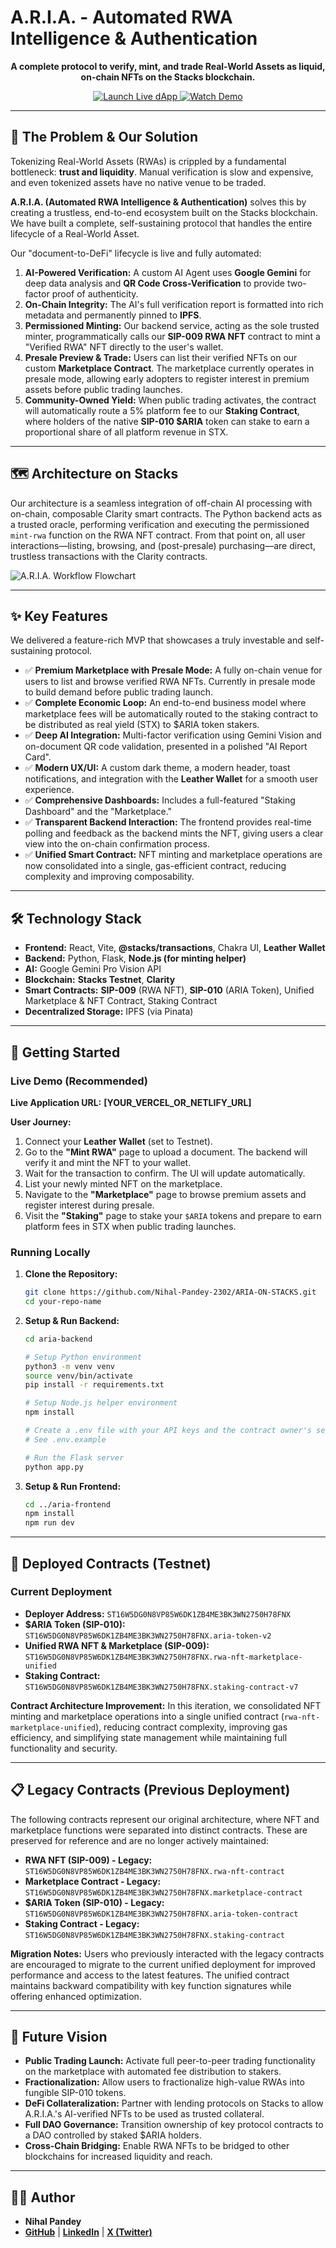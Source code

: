 # A.R.I.A. - Automated RWA Intelligence & Authentication

<p align="center">
  <strong>A complete protocol to verify, mint, and trade Real-World Assets as liquid, on-chain NFTs on the Stacks blockchain.</strong>
</p>

<p align="center">
  <a href="https://aria-on-stacks.vercel.app/" target="_blank">
    <img src="https://img.shields.io/badge/Launch-Live%20dApp-5546ff?style=for-the-badge&logo=vercel" alt="Launch Live dApp">
  </a>
  <a href="https://youtu.be/80ptmdpq6qk" target="_blank">
    <img src="https://img.shields.io/badge/Watch-Video%20Demo-blue?style=for-the-badge&logo=youtube" alt="Watch Demo">
  </a>
</p>

---

## 🎯 The Problem & Our Solution

Tokenizing Real-World Assets (RWAs) is crippled by a fundamental bottleneck: **trust and liquidity**. Manual verification is slow and expensive, and even tokenized assets have no native venue to be traded.

**A.R.I.A. (Automated RWA Intelligence & Authentication)** solves this by creating a trustless, end-to-end ecosystem built on the Stacks blockchain. We have built a complete, self-sustaining protocol that handles the entire lifecycle of a Real-World Asset.

Our "document-to-DeFi" lifecycle is live and fully automated:

1. **AI-Powered Verification:** A custom AI Agent uses **Google Gemini** for deep data analysis and **QR Code Cross-Verification** to provide two-factor proof of authenticity.
2. **On-Chain Integrity:** The AI's full verification report is formatted into rich metadata and permanently pinned to **IPFS**.
3. **Permissioned Minting:** Our backend service, acting as the sole trusted minter, programmatically calls our **SIP-009 RWA NFT** contract to mint a "Verified RWA" NFT directly to the user's wallet.
4. **Presale Preview & Trade:** Users can list their verified NFTs on our custom **Marketplace Contract**. The marketplace currently operates in presale mode, allowing early adopters to register interest in premium assets before public trading launches.
5. **Community-Owned Yield:** When public trading activates, the contract will automatically route a 5% platform fee to our **Staking Contract**, where holders of the native **SIP-010 $ARIA** token can stake to earn a proportional share of all platform revenue in STX.

---

## 🗺️ Architecture on Stacks

Our architecture is a seamless integration of off-chain AI processing with on-chain, composable Clarity smart contracts. The Python backend acts as a trusted oracle, performing verification and executing the permissioned `mint-rwa` function on the RWA NFT contract. From that point on, all user interactions—listing, browsing, and (post-presale) purchasing—are direct, trustless transactions with the Clarity contracts.

![A.R.I.A. Workflow Flowchart](Flowchart.png)

---

## ✨ Key Features

We delivered a feature-rich MVP that showcases a truly investable and self-sustaining protocol.

* ✅ **Premium Marketplace with Presale Mode:** A fully on-chain venue for users to list and browse verified RWA NFTs. Currently in presale mode to build demand before public trading launch.
* ✅ **Complete Economic Loop:** An end-to-end business model where marketplace fees will be automatically routed to the staking contract to be distributed as real yield (STX) to $ARIA token stakers.
* ✅ **Deep AI Integration:** Multi-factor verification using Gemini Vision and on-document QR code validation, presented in a polished "AI Report Card".
* ✅ **Modern UX/UI:** A custom dark theme, a modern header, toast notifications, and integration with the **Leather Wallet** for a smooth user experience.
* ✅ **Comprehensive Dashboards:** Includes a full-featured "Staking Dashboard" and the "Marketplace."
* ✅ **Transparent Backend Interaction:** The frontend provides real-time polling and feedback as the backend mints the NFT, giving users a clear view into the on-chain confirmation process.
* ✅ **Unified Smart Contract:** NFT minting and marketplace operations are now consolidated into a single, gas-efficient contract, reducing complexity and improving composability.

---

## 🛠️ Technology Stack

* **Frontend:** React, Vite, **@stacks/transactions**, Chakra UI, **Leather Wallet**
* **Backend:** Python, Flask, **Node.js (for minting helper)**
* **AI:** Google Gemini Pro Vision API
* **Blockchain:** **Stacks Testnet**, **Clarity**
* **Smart Contracts:** **SIP-009** (RWA NFT), **SIP-010** (ARIA Token), Unified Marketplace & NFT Contract, Staking Contract
* **Decentralized Storage:** IPFS (via Pinata)

---

## 🚀 Getting Started

### Live Demo (Recommended)

**Live Application URL:** **[YOUR_VERCEL_OR_NETLIFY_URL]**

**User Journey:**

1. Connect your **Leather Wallet** (set to Testnet).
2. Go to the **"Mint RWA"** page to upload a document. The backend will verify it and mint the NFT to your wallet.
3. Wait for the transaction to confirm. The UI will update automatically.
4. List your newly minted NFT on the marketplace.
5. Navigate to the **"Marketplace"** page to browse premium assets and register interest during presale.
6. Visit the **"Staking"** page to stake your `$ARIA` tokens and prepare to earn platform fees in STX when public trading launches.

### Running Locally

1. **Clone the Repository:**

    ```sh
    git clone https://github.com/Nihal-Pandey-2302/ARIA-ON-STACKS.git
    cd your-repo-name
    ```

2. **Setup & Run Backend:**

    ```sh
    cd aria-backend
    
    # Setup Python environment
    python3 -m venv venv
    source venv/bin/activate
    pip install -r requirements.txt
    
    # Setup Node.js helper environment
    npm install
    
    # Create a .env file with your API keys and the contract owner's secret key
    # See .env.example
    
    # Run the Flask server
    python app.py
    ```

3. **Setup & Run Frontend:**

    ```sh
    cd ../aria-frontend
    npm install
    npm run dev
    ```

---

## 🔗 Deployed Contracts (Testnet)

### Current Deployment

* **Deployer Address:** `ST16W5DG0N8VP85W6DK1ZB4ME3BK3WN2750H78FNX`
* **$ARIA Token (SIP-010):** `ST16W5DG0N8VP85W6DK1ZB4ME3BK3WN2750H78FNX.aria-token-v2`
* **Unified RWA NFT & Marketplace (SIP-009):** `ST16W5DG0N8VP85W6DK1ZB4ME3BK3WN2750H78FNX.rwa-nft-marketplace-unified`
* **Staking Contract:** `ST16W5DG0N8VP85W6DK1ZB4ME3BK3WN2750H78FNX.staking-contract-v7`

**Contract Architecture Improvement:**
In this iteration, we consolidated NFT minting and marketplace operations into a single unified contract (`rwa-nft-marketplace-unified`), reducing contract complexity, improving gas efficiency, and simplifying state management while maintaining full functionality and security.

---

## 📋 Legacy Contracts (Previous Deployment)

The following contracts represent our original architecture, where NFT and marketplace functions were separated into distinct contracts. These are preserved for reference and are no longer actively maintained:

* **RWA NFT (SIP-009) - Legacy:** `ST16W5DG0N8VP85W6DK1ZB4ME3BK3WN2750H78FNX.rwa-nft-contract`
* **Marketplace Contract - Legacy:** `ST16W5DG0N8VP85W6DK1ZB4ME3BK3WN2750H78FNX.marketplace-contract`
* **$ARIA Token (SIP-010) - Legacy:** `ST16W5DG0N8VP85W6DK1ZB4ME3BK3WN2750H78FNX.aria-token-contract`
* **Staking Contract - Legacy:** `ST16W5DG0N8VP85W6DK1ZB4ME3BK3WN2750H78FNX.staking-contract`

**Migration Notes:**
Users who previously interacted with the legacy contracts are encouraged to migrate to the current unified deployment for improved performance and access to the latest features. The unified contract maintains backward compatibility with key function signatures while offering enhanced optimization.

---

## 🔮 Future Vision

* **Public Trading Launch:** Activate full peer-to-peer trading functionality on the marketplace with automated fee distribution to stakers.
* **Fractionalization:** Allow users to fractionalize high-value RWAs into fungible SIP-010 tokens.
* **DeFi Collateralization:** Partner with lending protocols on Stacks to allow A.R.I.A.'s AI-verified NFTs to be used as trusted collateral.
* **Full DAO Governance:** Transition ownership of key protocol contracts to a DAO controlled by staked $ARIA holders.
* **Cross-Chain Bridging:** Enable RWA NFTs to be bridged to other blockchains for increased liquidity and reach.

---

## 👨‍💻 Author

* **Nihal Pandey**
* **[GitHub](https://github.com/Nihal-Pandey-2302)** | **[LinkedIn](https://www.linkedin.com/in/nihal-pandey-8529b6257/)** | **[X (Twitter)](https://x.com/PandeyNihal23)**
